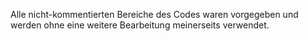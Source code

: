 Alle nicht-kommentierten Bereiche des Codes waren vorgegeben und werden ohne eine weitere Bearbeitung meinerseits verwendet.
